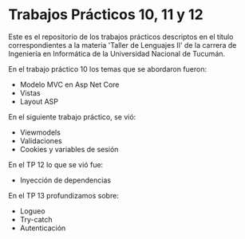 # Trabajos Prácticos 10, 11 y 12

Este es el repositorio de los trabajos prácticos descriptos en el título correspondientes a la materia 'Taller de Lenguajes II' de la carrera de Ingeniería en Informática de la Universidad Nacional de Tucumán.

En el trabajo práctico 10 los temas que se abordaron fueron:
 - Modelo MVC en Asp Net Core
 - Vistas
 - Layout ASP

En el siguiente trabajo práctico, se vió:
 - Viewmodels
 - Validaciones
 - Cookies y variables de sesión

En el TP 12 lo que se vió fue:
 - Inyección de dependencias

En el TP 13 profundizamos sobre: 
 - Logueo
 - Try-catch
 - Autenticación
